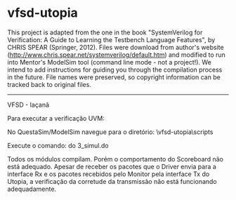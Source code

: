 # vfsd-utopia
This project is adapted from the one in the book "SystemVerilog for Verification: A Guide to Learning the Testbench Language Features", by CHRIS SPEAR (Springer, 2012). Files were download from author's website (http://www.chris.spear.net/systemverilog/default.htm) and modified to run into Mentor's ModelSim tool (command line mode - not a project!). We intend to add instructions for guiding you through the compilation process in the future. File names were preserved, so copyright information can be tracked back to original files.

--------------------------------------------------------------------------------------------------------------------------------------

VFSD - Iaçanã

Para executar a verificação UVM:

No QuestaSim/ModelSim navegue para o diretório: \vfsd-utopia\scripts

Execute o comando: do 3_simul.do

Todos os módulos compilam. Porém o comportamento do Scoreboard não está adequado.
Apesar de receber os pacotes que o Driver envia para a interface Rx e os pacotes recebidos pelo Monitor pela interface Tx do Utopia, a verificação da corretude da transmissão não está funcionando adequadamente.
